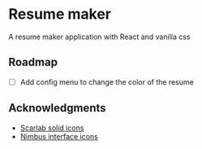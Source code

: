 # Resume maker

A resume maker application with React and vanilla css

## Roadmap

- [ ] Add config menu to change the color of the resume

## Acknowledgments

- [Scarlab solid icons](https://www.svgrepo.com/collection/scarlab-solid-oval-interface-icons/2)
- [Nimbus interface icons](https://www.svgrepo.com/collection/nimbus-interface-icons/)
